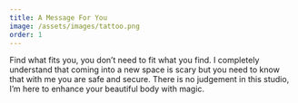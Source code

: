 ```yaml
---
title: A Message For You
image: /assets/images/tattoo.png
order: 1
---
```


Find what fits you, you don’t need to fit what you find.
I completely understand that coming into a new space is scary but you need to know that with me you are safe and secure.
There is no judgement in this studio, I’m here to enhance your beautiful body with magic.
